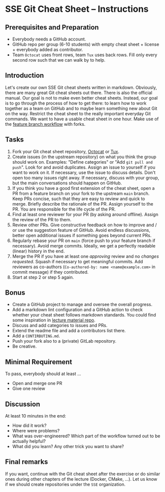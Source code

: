 # SSE Git Cheat Sheet – Instructions

## Prerequisites and Preparation

- Everybody needs a GitHub account.
- GitHub repo per group (6-10 students) with empty cheat sheet + license + everybody added as contributor.
- Team `Octocat` uses front rows, team `Tux` uses back rows. Fill only every second row such that we can walk by to help.

## Introduction

Let's create our own SSE Git cheat sheets written in markdown. Obviously, there are many great Git cheat sheets out there. There is also the official manual. Our goal is not to make even better cheat sheets. Instead, our goal is to go through the process of how to get there: to learn how to work together as a team on GitHub and to maybe learn something new about Git on the way. Restrict the cheat sheet to the really important everyday Git commands. We want to have a usable cheat sheet in one hour. Make use of the [feature branch workflow](https://github.com/Simulation-Software-Engineering/Lecture-Material/blob/main/version-control/material/workflow_slides.md#Feature-Branch-Workflow) with forks.

## Tasks

1. Fork your Git cheat sheet repository, [Octocat](https://github.com/Simulation-Software-Engineering/Git-Cheat-Sheet-Octocat) or [Tux](https://github.com/Simulation-Software-Engineering/Git-Cheat-Sheet-Tux).
2. Create issues (in the upstream repository) on what you think the group should work on. Examples: "Define categories" or "Add `git pull and push`". Look for and avoid duplicates. Assign an issue to yourself if you want to work on it. If necessary, use the issue to discuss details. Don't open too many issues right away. If necessary, discuss with your group, but the main conversations should happen on GitHub.
3. If you think you have a good first extension of the cheat sheet, open a PR from a feature branch on your fork to the upstream `main` branch. Keep PRs concise, such that they are easy to review and quick to merge. Briefly describe the rationale of the PR. Assign yourself to the PR. You are responsible for the life cycle of the PR.
4. Find at least one reviewer for your PR (by asking around offline). Assign the review of the PR to them.
5. Review other PRs. Give constructive feedback on how to improve and / or use the suggestion feature of GitHub. Avoid endless discussions, better open additional issues if something goes beyond current PRs.
6. Regularly rebase your PR on `main` (force push to your feature branch if necessary). Avoid merge commits. Ideally, we get a perfectly readable (linear) history in the end.
7. Merge the PR if you have at least one *approving* review and no *changes requested*. Squash if necessary to get meaningful commits. Add reviewers as co-authors (`Co-authored-by: name <name@example.com>` in commit message) if they contributed.
8. Start at step 2 or step 5 again.

## Bonus

- Create a GitHub project to manage and oversee the overall progress.
- Add a markdown lint configuration and a GitHub action to check whether your cheat sheet follows markdown standards. You could find some inspiration in [lecture material repo](https://github.com/Simulation-Software-Engineering/Lecture-Material).
- Discuss and add categories to issues and PRs.
- Extend the readme file and add a contributors list there.
- Add a `CONTIRBUTING.md`.
- Push your fork also to a (private) GitLab repository.
- Be creative.

## Minimal Requirement

To pass, everybody should at least ...

- Open and merge one PR
- Give one review

## Discussion

At least 10 minutes in the end:

- How did it work?
- Where were problems?
- What was over-engineered? Which part of the workflow turned out to be actually helpful?
- What did you learn? Any other trick you want to share?

## Final remarks

If you want, continue with the Git cheat sheet after the exercise or do similar ones during other chapters of the lecture (Docker, CMake, ...). Let us know if we should create repositories under the `SSE` organization.
